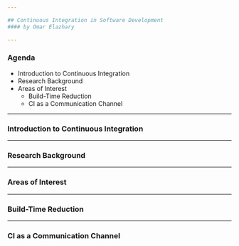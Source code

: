 ```yaml
---

## Continuous Integration in Software Development
#### by Omar Elazhary

---
```


### Agenda
- Introduction to Continuous Integration
- Research Background
- Areas of Interest
    - Build-Time Reduction
    - CI as a Communication Channel

---

### Introduction to Continuous Integration


---

### Research Background


---

### Areas of Interest


---

### Build-Time Reduction


---

### CI as a Communication Channel

